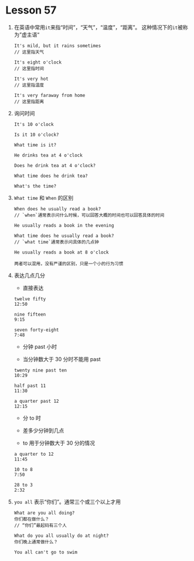 # Lesson 57

1. 在英语中常用`it`来指“时间”，“天气”，“温度”，“距离”。 这种情况下的`it`被称为”虚主语“

   ```
   It's mild, but it rains sometimes
   // 这里指天气

   It's eight o'clock
   // 这里指时间

   It's very hot
   // 这里指温度

   It's very faraway from home
   // 这里指距离
   ```

2. 询问时间

   ```
   It's 10 o'clock

   Is it 10 o'clock?

   What time is it?

   He drinks tea at 4 o'clock

   Does he drink tea at 4 o'clock?

   What time does he drink tea?

   What's the time?
   ```

3. `What time` 和 `When` 的区别

   ```
   When does he usually read a book?
   // `when`通常表示问什么时候，可以回答大概的时间也可以回答具体的时间

   He usually reads a book in the evening

   What time does he usually read a book?
   // `what time`通常表示问具体的几点钟

   He usually reads a book at 8 o'clock

   两者可以混用，没有严谨的区别，只是一个小的行为习惯
   ```

4. 表达几点几分

   - 直接表达

   ```
   twelve fifty
   12:50

   nine fifteen
   9:15

   seven forty-eight
   7:48
   ```

   - 分钟 past 小时

   - 当分钟数大于 30 分时不能用 past

   ```
   twenty nine past ten
   10:29

   half past 11
   11:30

   a quarter past 12
   12:15
   ```

   - 分 to 时

   - 差多少分钟到几点

   - to 用于分钟数大于 30 分的情况

   ```
   a quarter to 12
   11:45

   10 to 8
   7:50

   28 to 3
   2:32
   ```

5. `you all` 表示“你们”。通常三个或三个以上才用

   ```
   What are you all doing?
   你们都在做什么？
   // “你们”最起码有三个人

   What do you all usually do at night?
   你们晚上通常做什么？

   You all can't go to swim
   ```
